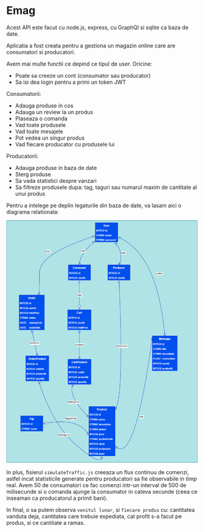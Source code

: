 # Emag

Acest API este facut cu node.js, express, cu GraphQl si sqlite ca baza de date. 

Aplicatia a fost creata pentru a gestiona un magazin online care are consumatori si producatori.

Avem mai multe functii ce depind ce tipul de user.
Oricine:
- Poate sa creeze un cont (consumator sau producator)
- Sa isi dea login pentru a primi un token JWT

Consumatorii:
- Adauga produse in cos
- Adauga un review la un produs
- Plaseaza o comanda
- Vad toate produsele
- Vad toate mesajele
- Pot vedea un singur produs
- Vad fiecare producator cu produsele lui

Producatorii:
- Adauga produse in baza de date
- Sterg produse
- Sa vada statistici despre vanzari
- Sa filtreze produsele dupa: tag, taguri sau numarul maxim de cantitate al unui produs

Pentru a intelege pe deplin legaturile din baza de date, va lasam aici o diagrama relationala:

![image](documentation/Relational_Database.drawio.png)


In plus, fisierul `simulateTraffic.js` creeaza un flux continuu de comenzi, astfel incat statisticile generate pentru producatori sa fie observabile in timp real. Avem 50 de consumatori ce fac comenzi intr-un interval de 500 de milisecunde si o comanda ajunge la consumator in cateva secunde (ceea ce inseaman ca producatorul a primit bani).    

In final, o sa putem observa `venitul lunar`, si `fiecare produs` cu: cantitatea vanduta deja, cantitatea care trebuie expediata, cat profit s-a facut pe produs, si ce cantitate a ramas.
